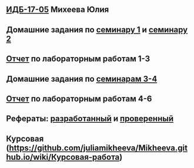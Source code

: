 
## [ИДБ-17-05](https://github.com/stankin/design-part-1/wiki/list-idb-17-05) Михеева Юлия

## Домашние задания по [семинару 1](https://github.com/stankin/design-part-1/wiki/sem1#%D0%9C%D0%B0%D0%B7%D0%B8%D1%82%D0%BE%D0%B2-%D0%90%D0%B9%D0%BD%D1%83%D1%80) и [семинару 2](https://github.com/stankin/design-part-1/wiki/sem2#%D0%9C%D0%B0%D0%B7%D0%B8%D1%82%D0%BE%D0%B2-%D0%90%D0%B9%D0%BD%D1%83%D1%80-%D0%9C%D0%B8%D0%BB%D0%B5%D0%BD%D0%B0-%D0%A8%D0%B5%D1%80%D0%BC%D0%B0%D1%82%D0%BE%D0%B2%D0%B0)

## [Отчет](https://github.com/juliamikheeva/Mikheeva.github.io/wiki/Лабораторные-работы-1-3) по лабораторным работам 1-3

## Домашние задания по [семинарам 3-4](https://github.com/juliamikheeva/Mikheeva.github.io/wiki/3-4)

## [Отчет](https://github.com/juliamikheeva/Mikheeva.github.io/wiki/Отчет-4-6) по лабораторным работам 4-6

## Рефераты: [разработанный](https://github.com/juliamikheeva/Mikheeva.github.io/wiki/Реферат) и [проверенный](https://github.com/stankin/design-part-1/wiki/exam02-5)

## Курсовая (https://github.com/juliamikheeva/Mikheeva.github.io/wiki/Курсовая-работа)
